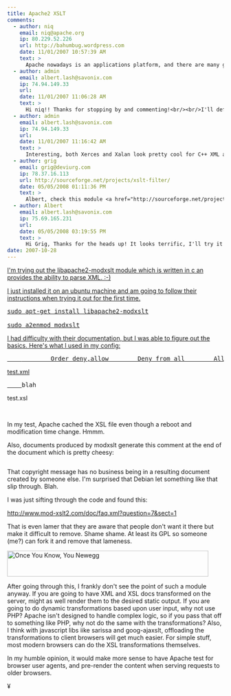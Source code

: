 ```yaml
---
title: Apache2 XSLT
comments:
  - author: niq
    email: niq@apache.org
    ip: 80.229.52.226
    url: http://bahumbug.wordpress.com
    date: 11/01/2007 10:57:39 AM
    text: >
      Apache nowadays is an applications platform, and there are many good reasons to prefer a filter module (which works with any data source) over PHP - which doesn't.  Quite apart from the overhead of having PHP installed at all!<br/><br/>As for producing that boilerplate ... that's a new one on me.  You could use mod_transform for XSLT and XInclude instead.  Or for much faster XML processing, one of the range of SAX-based filters.
  - author: admin
    email: albert.lash@savonix.com
    ip: 74.94.149.33
    url:
    date: 11/01/2007 11:06:28 AM
    text: >
      Hi niq!! Thanks for stopping by and commenting!<br/><br/>I'll definitely review mod_transform, XInclude, and the SAX-based filters, those are all new to me.<br/><br/>I'm a little familiar with filters - when you say a filter module are you referring ExtFilterDefine, and stuff like that?
  - author: admin
    email: albert.lash@savonix.com
    ip: 74.94.149.33
    url:
    date: 11/01/2007 11:16:42 AM
    text: >
      Interesting, both Xerces and Xalan look pretty cool for C++ XML and XSLT processing. I'm installing them now from debian lenny, and thinking it might be possible to use them as external filters via apache2...<br/><br/>If I can't get that to work, I'll try out mod_include, looks easy enough to compile, but too bad its not in debian. :-(
  - author: grig
    email: grig@deviurg.com
    ip: 78.37.16.113
    url: http://sourceforge.net/projects/xslt-filter/
    date: 05/05/2008 01:11:36 PM
    text: >
      Albert, check this module <a href="http://sourceforge.net/projects/xslt-filter/" rel="nofollow">http://sourceforge.net/projects/xslt-filter/</a><br/>It was written about one year ago as a "View" part for several Mod_perl based projects. The dynamic tranformation on the fly is the main goal. Today the module is used in a mixed envirenments - PHP/Mod_perl/static files.
  - author: Albert
    email: albert.lash@savonix.com
    ip: 75.69.165.231
    url:
    date: 05/05/2008 03:19:55 PM
    text: >
      Hi Grig, Thanks for the heads up! It looks terrific, I'll try it out and post how it works for me. :-)
date: 2007-10-28
---
```

<a href="http://www.docunext.com/blog/2007/10/28/apache2-xslt/">

I'm trying out the libapache2-modxslt module which is written in c an provides the ability to parse XML. :-)

I just installed it on an ubuntu machine and am going to follow their instructions when trying it out for the first time.

<pre>
sudo apt-get install libapache2-modxslt

sudo a2enmod modxslt</pre>

I had difficulty with their documentation, but I was able to figure out the basics. Here's what I used in my config:

<pre class="xml">    <Directory /var/www/public/xslt>        Order deny,allow        Deny from all        Allow from 192.168        SetOutputFilter mod-xslt        AddType text/xml .xml        XSLTSetStylesheet text/xml /var/www/public/test.xsl    </Directory></pre>

test.xml

<pre class="xml"><?xml version="1.0"?><top>    <a>blah</a></top></pre>

test.xsl

<pre class="xml"><xsl:stylesheet version="1.0" xmlns:xsl="http://www.w3.org/1999/XSL/Transform"><xsl:output method="html" indent="yes" encoding="UTF-8" omit-xml-declaration="no"

doctype-public="-//W3C//DTD HTML 4.01 Transitional//EN"

doctype-system="http://www.w3.org/TR/html4/loose.dtd"/><xsl:template match="/"><html><head>     <title>XSLT Test</title></head><body><div id="container"><xsl:value-of select="//a"/></div></body></html></xsl:template></xsl:stylesheet></pre>

In my test, Apache cached the XSL file even though a reboot and modification time change. Hmmm.

Also, documents produced by modxslt generate this comment at the end of the document which is pretty cheesy:

<pre><!--  -* Generated by mod-xslt 1.3.9; http://www.mod-xslt2.com/  -* Copyright (C) 2002,2003 Carlo Contavalli - <ccontavalli at masobit.net>  -* derived from work by Philipp Dunkel and others (http://www.mod-xslt2.com/main/credits.xml)  -* Thanks to http://www.masobit.net/ for paying me while working on mod-xslt  -* and for providing resources to the project. --></pre>

That copyright message has no business being in a resulting document created by someone else. I'm surprised that Debian let something like that slip through. Blah.

I was just sifting through the code and found this:

<a href="http://www.mod-xslt2.com/doc/faq.xml?question=7&sect=1">http://www.mod-xslt2.com/doc/faq.xml?question=7&sect=1</a>

That is even lamer that they are aware that people don't want it there but make it difficult to remove. Shame shame. At least its GPL so someone (me?) can fork it and remove that lameness.

<a href="http://www.dpbolvw.net/click-2289622-10440259" target="_top" rel="nofollow">

<img src="http://www.lduhtrp.net/image-2289622-10440259" width="468" height="60" alt="Once You Know, You Newegg" border="0"/></a>

After going through this, I frankly don't see the point of such a module anyway. If you are going to have XML and XSL docs transformed on the server, might as well render them to the desired static output. If you are going to do dynamic transformations based upon user input, why not use PHP? Apache isn't designed to handle complex logic, so if you pass that off to something like PHP, why not do the same with the transformations? Also, I think with javascript libs iike sarissa and goog-ajaxslt, offloading the transformations to client browsers will get much easier. For simple stuff, most modern browsers can do the XSL transformations themselves.

In my humble opinion, it would make more sense to have Apache test for browser user agents, and pre-render the content when serving requests to older browsers.

¥

